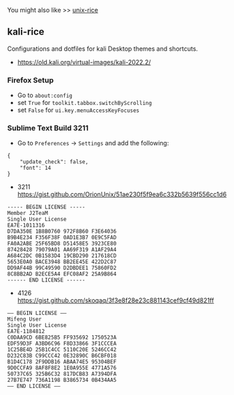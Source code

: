 You might also like >> [unix-rice](https://github.com/zyairelai/unix-rice)

## kali-rice
Configurations and dotfiles for kali Desktop themes and shortcuts. 
- https://old.kali.org/virtual-images/kali-2022.2/

### Firefox Setup
- Go to `about:config`
- set `True` for `toolkit.tabbox.switchByScrolling`
- set `False` for `ui.key.menuAccessKeyFocuses`

### Sublime Text Build 3211
- Go to `Preferences` -> `Settings` and add the following:
```
{
	"update_check": false,
	"font": 14
}
```
- 3211 https://gist.github.com/OrionUnix/51ae230f5f9ea6c332b5639f556cc1d6
```
----- BEGIN LICENSE -----
Member J2TeaM
Single User License
EA7E-1011316
D7DA350E 1B8B0760 972F8B60 F3E64036
B9B4E234 F356F38F 0AD1E3B7 0E9C5FAD
FA0A2ABE 25F65BD8 D51458E5 3923CE80
87428428 79079A01 AA69F319 A1AF29A4
A684C2DC 0B1583D4 19CBD290 217618CD
5653E0A0 BACE3948 BB2EE45E 422D2C87
DD9AF44B 99C49590 D2DBDEE1 75860FD2
8C8BB2AD B2ECE5A4 EFC08AF2 25A9B864
------ END LICENSE ------
```
- 4126 https://gist.github.com/skoqaq/3f3e8f28e23c881143cef9cf49d821ff
```
—– BEGIN LICENSE —–
Mifeng User
Single User License
EA7E-1184812
C0DAA9CD 6BE825B5 FF935692 1750523A
EDF59D3F A3BD6C96 F8D33866 3F1CCCEA
1C25BE4D 25B1C4CC 5110C20E 5246CC42
D232C83B C99CCC42 0E32890C B6CBF018
B1D4C178 2F9DDB16 ABAA74E5 95304BEF
9D0CCFA9 8AF8F8E2 1E0A955E 4771A576
50737C65 325B6C32 817DCB83 A7394DFA
27B7E747 736A1198 B3865734 0B434AA5
—— END LICENSE ——
```

